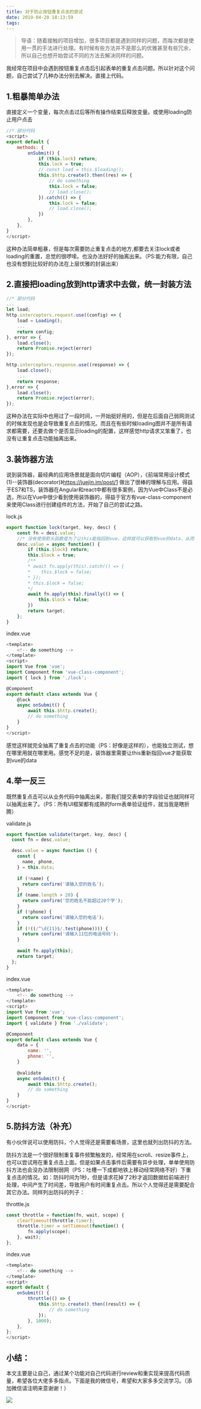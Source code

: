 ```yaml
---
title: 对于防止按钮重复点击的尝试
date: 2019-04-20 18:13:59
tags:
---
```


>导语：随着接触的项目增加，很多项目都是遇到同样的问题，而每次都是使用一贯的手法进行处理。有时候有些方法并不是那么的优雅甚至有些冗余，所以自己也想开始尝试不同的方法去解决同样的问题。

我经常在项目中会遇到按钮重复点击后引起表单的重复点击问题。所以针对这个问题，自己尝试了几种办法分别去解决。直接上代码。

## 1.粗暴简单办法
直接定义一个变量，每次点击过后等所有操作结束后释放变量。或使用loading防止用户点击
```javascript
//* 部分代码
<script>
export default {
    methods: {
        onSubmit() {
            if (this.lock) return;
            this.lock = true;
            // const load = this.$loading();
            this.$http.create().then((res) => {
                // do something
                this.lock = false;
                // load.close();
            }).catch(() => {
                this.lock = false;
                // load.close();
            })
        }, 
    },
}
</script>
```
这种办法简单粗暴，但是每次需要防止重复点击的地方,都要去关注lock或者loading的重置，总觉的很啰嗦。也没办法好好的抽离出来。（PS:能力有限，自己也没有想到比较好的办法在上层优雅的封装出来）

## 2.直接把loading放到http请求中去做，统一封装方法
```javascript
//* 部分代码
...
let load;
http.interceptors.request.use((config) => {
    load = Loading();
    ...
    return config;
}, error => {
    load.close();
    return Promise.reject(error)
});

http.interceptors.response.use((response) => {
    load.close();
    ...
    return response; 
},error => {
    load.close();
    return Promise.reject(error);
});
```
这种办法在实际中也用过了一段时间，一开始挺好用的，但是在后面自己弱网测试的时候发现也是会导致重复点击的情况。而且在有些时候loading图并不是所有请求都需要，还要去做个是否显示loading的配置，这样感觉http请求又笨重了，也没有让重复点击功能抽离出来。
## 3.装饰器方法
说到装饰器，最经典的应用场景就是面向切片编程（AOP），《前端常用设计模式(1)--装饰器(decorator)》https://juejin.im/post/1 做出了很棒的理解与应用。得益于ES7和TS，装饰器在Angular和react中都有很多案例，因为Vue中Class不是必选，所以在Vue中很少看到使用装饰器的，得益于官方有vue-class-component来使用Class进行创建组件的方法，开始了自己的尝试之路。

lock.js
```javascript
export function lock(target, key, desc) {
    const fn = desc.value;
    //* 没有使用箭头函数是为了让this能指回到vue，这样就可以获取到vue的data，从而做更多的事情，下面会讲到
    desc.value = async function() {
        if (this.$lock) return;
        this.$lock = true;
        /** 
        * await fn.apply(this).catch(() => {
        *    this.$lock = false;
        * });
        * this.$lock = false;
        */
        await fn.apply(this).finally(() => {
            this.$lock = false;
        })
        return target;
    };
}
```
index.vue
```javascript
<template>
    <!-- do something -->
</template>
<script>
import Vue from 'vue';
import Component from 'vue-class-component';
import { lock } from './lock';

@Component
export default class extends Vue {
    @lock
    async onSubmit() {
        await this.$http.create();
        // do something
    }
}
</script>
```
感觉这样就完全抽离了重复点击的功能（PS：好像是这样的），也能独立测试，想在哪里用就在哪里用。感觉不足的是，装饰器里需要让this重新指回vue才能获取到vue的data

## 4.举一反三
既然重复点击可以从业务代码中抽离出来，那我们提交表单的字段验证也就同样可以抽离出来了。（PS：所有UI框架都有成熟的form表单验证组件，就当我是瞎折腾）

validate.js
```javascript
export function validate(target, key, desc) {
  const fn = desc.value;

  desc.value = async function () {
    const {
      name, phone,
    } = this.data;
    
    if (!name) {
      return confirm('请输入您的姓名');
    }
    if (name.length > 20) {
      return confirm('您的姓名不能超过20个字');
    }
    if (!phone) {
      return confirm('请输入您的电话');
    }
    if (!((/^\d{11}$/.test(phone)))) {
      return confirm('请输入11位的电话号码');
    }
    
    await fn.apply(this);
    return target;
  };
}
```
index.vue
```javascript
<template>
    <!-- do something -->
</template>
<script>
import Vue from 'vue';
import Component from 'vue-class-component';
import { validate } from './validate';

@Component
export default class extends Vue {
    data = {
        name: '',
        phone: '',
    }
    
    @validate
    async onSubmit() {
        await this.$http.create();
        // do something
    }
}
</script>
```
## 5.防抖方法（补充）
有小伙伴说可以使用防抖，个人觉得还是需要看场景，这里也就列出防抖的方法。

防抖方法是一个很好限制重复事件频繁触发的，经常用在scroll、resize事件上，也可以尝试用在重复点击上面。但是如果点击事件后需要有异步处理，单单使用防抖方法也会没办法限制弱网（PS：吐槽一下成都地铁上移动经常网络不好）下重复点击的情况。如：防抖时间为1秒，但是请求花掉了2秒才返回数据给前端进行处理，中间产生了时间差，导致用户有时间重复点击。所以个人觉得还是需要配合其它办法。同样列出防抖的列子：

throttle.js
```javascript
const throttle = function(fn, wait, scope) {
    clearTimeout(throttle.timer);
    throttle.timer = setTimeout(function() {
        fn.apply(scope);
    }, wait);
};
```
index.vue
```javascript
<template>
    <!-- do something -->    
</template>
<script>
export default {
    onSubmit() {
        throttle(() => {
            this.$http.create().then((result) => {
                // do something
            });
        }, 1000);
    },
};
</script>
```

## 小结：
本文主要是让自己，通过某个功能对自己代码进行review和重实现来提高代码质量，希望各位大佬多多指点。下面是我的微信号，希望和大家多多交流学习。（添加微信请注明来意谢谢！）

![](https://p1-jj.byteimg.com/tos-cn-i-t2oaga2asx/gold-user-assets/2019/4/20/16a366d238567652~tplv-t2oaga2asx-image.image)